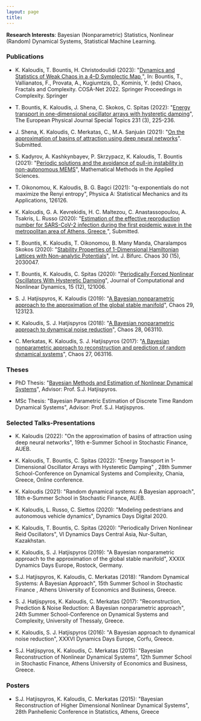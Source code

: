 ```yaml
---
layout: page
title: 
---
```

**Research Interests**: Bayesian (Nonparametric) Statistics, Nonlinear (Random) Dynamical Systems, Statistical Machine Learning.

### Publications

* K. Kaloudis, T. Bountis, H. Christodoulidi (2023): "[Dynamics and Statistics of Weak Chaos in a 4–D Symplectic Map
](https://repository.lincoln.ac.uk/articles/conference_contribution/Dynamics_and_Statistics_of_Weak_Chaos_in_a_4_D_Symplectic_Map/25180076)",  In: Bountis, T., Vallianatos, F., Provata, A., Kugiumtzis, D., Kominis, Y. (eds) Chaos, Fractals and Complexity. COSA-Net 2022. Springer Proceedings in Complexity. Springer

* T. Bountis, K. Kaloudis, J. Shena, C. Skokos, C. Spitas (2022): "[Energy transport in one-dimensional oscillator arrays with hysteretic damping](https://arxiv.org/abs/2111.10816.pdf)", The European Physical Journal Special Topics 231 (3), 225-236.

* J. Shena, K. Kaloudis, C. Merkatas, C., M.A. Sanjuán (2021): "[On the approximation of basins of attraction using deep neural networks](https://arxiv.org/pdf/2109.06564.pdf)". Submitted.

* S. Kadyrov, A. Kashkynbayev, P. Skrzypacz, K. Kaloudis, T. Bountis (2021): "[Periodic solutions and the avoidance of pull-in instability in non-autonomous MEMS](https://doi.org/10.1002/mma.7725)", Mathematical Methods in the Applied Sciences.

* T. Oikonomou, K. Kaloudis, B. G. Bagci (2021): "q-exponentials do not maximize the Renyi entropy", Physica A: Statistical Mechanics and its Applications, 126126.

*  K. Kaloudis, G. A. Kevrekidis, H. C. Maltezou, C. Anastassopoulou, A. Tsakris, L. Russo (2020): "[Estimation of the effective reproduction number for SARS-CoV-2 infection during the first epidemic wave in the metropolitan area of Athens, Greece ](https://arxiv.org/pdf/2012.14192.pdf)", Submitted.

- T. Bountis, K. Kaloudis, T. Oikonomou, B. Many Manda, Charalampos Skokos (2020): "[Stability Properties of 1-Dimensional Hamiltonian Lattices with Non-analytic Potentials](https://arxiv.org/pdf/2005.06196.pdf)",  Int. J. Bifurc. Chaos 30 (15), 2030047.

- T. Bountis, K. Kaloudis, C. Spitas (2020): "[Periodically Forced Nonlinear Oscillators With Hysteretic Damping](https://arxiv.org/pdf/2005.06187.pdf)", Journal of Computational and Nonlinear Dynamics, 15 (12), 121006.

- S. J. Hatjispyros, K. Kaloudis (2019): "[A Bayesian nonparametric approach to the approximation of the global stable manifold](https://doi.org/10.1063/1.5025545)",  Chaos 29, 123123.

- K. Kaloudis, S. J. Hatjispyros (2018): "[A Bayesian nonparametric approach to dynamical noise reduction](https://doi.org/10.1063/1.5025545)",  Chaos 28, 063110.

- C. Merkatas, K. Kaloudis, S. J. Hatjispyros (2017): "[A Bayesian nonparametric approach to reconstruction and prediction of random dynamical systems](http://dx.doi.org/10.1063/1.4990547)", Chaos 27, 063116.

### Theses

- PhD Thesis: "[Bayesian Methods and Estimation of Nonlinear Dynamical Systems](https://thesis.ekt.gr/thesisBookReader/id/46213#page/1/mode/2up)", 
Advisor:  Prof. S.J. Hatjispyros.

- MSc Thesis: "Bayesian Parametric Estimation of Discrete Time Random Dynamical Systems",
Advisor:  Prof. S.J. Hatjispyros.

### Selected Talks-Presentations
- K. Kaloudis (2022): "On the approximation of basins of attraction using deep neural networks",  19th e-Summer School in Stochastic Finance, AUEB.

- K. Kaloudis, T. Bountis, C. Spitas (2022): "Energy Transport in 1-Dimensional Oscillator Arrays with Hysteretic Damping" , 28th Summer School-Conference on Dynamical Systems and Complexity, Chania, Greece, Online conference.

- K. Kaloudis (2021): "Random dynamical systems: A Bayesian approach", 18th e-Summer School in Stochastic Finance, AUEB.

- K. Kaloudis, L. Russo, C. Siettos (2020): "Modeling pedestrians and autonomous vehicle dynamics", Dynamics Days Digital 2020.

- K. Kaloudis, T. Bountis, C. Spitas (2020): "Periodically Driven Nonlinear Reid Oscillators", VI Dynamics Days Central Asia, Nur-Sultan, Kazakhstan.

- K. Kaloudis, S. J. Hatjispyros (2019): "A Bayesian nonparametric approach to the approximation of the global stable manifold",
XXXIX Dynamics Days Europe, Rostock, Germany.

- S.J. Hatjispyros, K. Kaloudis,  C. Merkatas (2018): "Random Dynamical Systems: A Bayesian Approach",
15th Summer School in Stochastic Finance , Athens University of Economics and Business, Greece.

- S. J. Hatjispyros, K. Kaloudis, C. Merkatas (2017): "Reconstruction, Prediction & Noise Reduction: A Bayesian nonparametric approach",
24th Summer School-Conference on Dynamical Systems and Complexity, University of Thessaly, Greece.

- K. Kaloudis, S. J. Hatjispyros (2016): "A Bayesian approach to dynamical noise reduction",
XXXVI Dynamics Days Europe, Corfu, Greece.

- S.J. Hatjispyros, K. Kaloudis,  C. Merkatas (2015): "Bayesian Reconstruction of Nonlinear Dynamical Systems",
12th Summer School in Stochastic Finance, Athens University of Economics and Business, Greece.


### Posters

- S.J. Hatjispyros, K. Kaloudis,  C. Merkatas (2015): "Bayesian Reconstruction of  Higher Dimensional Nonlinear Dynamical Systems", 
28th Panhellenic Conference in Statistics, Athens, Greece


